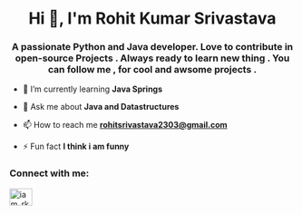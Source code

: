 <h1 align="center">Hi 👋, I'm Rohit Kumar Srivastava</h1>
<h3 align="center">A passionate Python and Java developer. Love to contribute in open-source Projects . Always ready to learn new thing . You can follow me , for cool and awsome projects .</h3>

- 🌱 I’m currently learning **Java Springs**

- 💬 Ask me about **Java and Datastructures**

- 📫 How to reach me **rohitsrivastava2303@gmail.com**

- ⚡ Fun fact **I think i am funny**


<h3 align="left">Connect with me:</h3>
<p align="left">
<a href="https://twitter.com/iam_rksri" target="blank"><img align="center" src="https://cdn.jsdelivr.net/npm/simple-icons@3.0.1/icons/twitter.svg" alt="iam_rksri" height="30" width="40" /></a>
</p>



